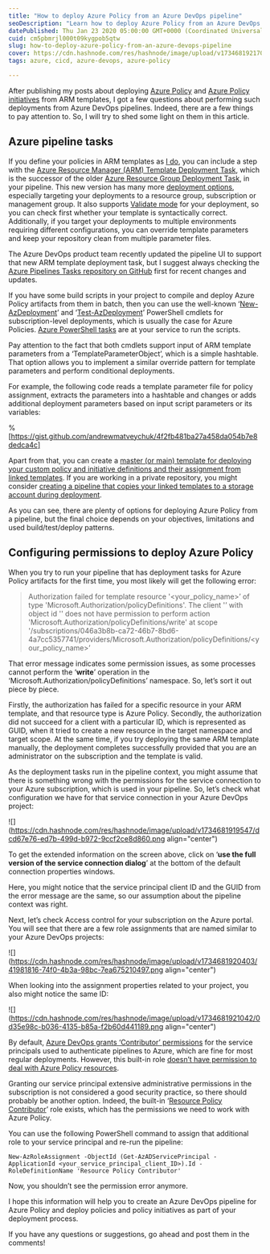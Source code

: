 ```yaml
---
title: "How to deploy Azure Policy from an Azure DevOps pipeline"
seoDescription: "Learn how to deploy Azure Policy from an Azure DevOps pipeline with ARM templates and configure necessary permissions"
datePublished: Thu Jan 23 2020 05:00:00 GMT+0000 (Coordinated Universal Time)
cuid: cm5pbmrjl000t09kygpob5qtw
slug: how-to-deploy-azure-policy-from-an-azure-devops-pipeline
cover: https://cdn.hashnode.com/res/hashnode/image/upload/v1734681921701/6fc55233-2d7b-49e2-835b-bc5561f38014.png
tags: azure, cicd, azure-devops, azure-policy

---
```


After publishing my posts about deploying [Azure Policy](https://andrewmatveychuk.com/how-to-deploy-azure-policies-with-arm-templates) and [Azure Policy initiatives](https://andrewmatveychuk.com/using-arm-templates-to-deploy-azure-policy-initiatives) from ARM templates, I got a few questions about performing such deployments from Azure DevOps pipelines. Indeed, there are a few things to pay attention to. So, I will try to shed some light on them in this article.

## Azure pipeline tasks

If you define your policies in ARM templates as [I do](https://andrewmatveychuk.com/how-to-deploy-azure-policies-with-arm-templates), you can include a step with the [Azure Resource Manager (ARM) Template Deployment Task](https://github.com/microsoft/azure-pipelines-tasks/tree/master/Tasks/AzureResourceManagerTemplateDeploymentV3), which is the successor of the older [Azure Resource Group Deployment Task](https://github.com/microsoft/azure-pipelines-tasks/tree/master/Tasks/AzureResourceGroupDeploymentV2), in your pipeline. This new version has many more [deployment options](https://github.com/microsoft/azure-pipelines-tasks/tree/master/Tasks/AzureResourceManagerTemplateDeploymentV3#parameters-of-the-task), especially targeting your deployments to a resource group, subscription or management group. It also supports [Validate mode](https://docs.microsoft.com/en-us/rest/api/resources/deployments?redirectedfrom=MSDN#Deployments_Validate) for your deployment, so you can check first whether your template is syntactically correct. Additionally, if you target your deployments to multiple environments requiring different configurations, you can override template parameters and keep your repository clean from multiple parameter files.

The Azure DevOps product team recently updated the pipeline UI to support that new ARM template deployment task, but I suggest always checking the [Azure Pipelines Tasks repository on GitHub](https://github.com/microsoft/azure-pipelines-tasks) first for recent changes and updates.

If you have some build scripts in your project to compile and deploy Azure Policy artifacts from them in batch, then you can use the well-known ‘[New-AzDeployment](https://docs.microsoft.com/en-us/powershell/module/az.resources/new-azdeployment)’ and ‘[Test-AzDeployment](https://docs.microsoft.com/en-us/powershell/module/az.resources/test-azdeployment)’ PowerShell cmdlets for subscription-level deployments, which is usually the case for Azure Policies. [Azure PowerShell tasks](https://github.com/microsoft/azure-pipelines-tasks/tree/master/Tasks/AzurePowerShellV5) are at your service to run the scripts.

Pay attention to the fact that both cmdlets support input of ARM template parameters from a ‘TemplateParameterObject’, which is a simple hashtable. That option allows you to implement a similar override pattern for template parameters and perform conditional deployments.

For example, the following code reads a template parameter file for policy assignment, extracts the parameters into a hashtable and changes or adds additional deployment parameters based on input script parameters or its variables:

%[https://gist.github.com/andrewmatveychuk/4f2fb481ba27a458da054b7e8dedca4c] 

Apart from that, you can create a [master (or main) template for deploying your custom policy and initiative definitions and their assignment from linked templates](https://github.com/andrewmatveychuk/azure.policy/tree/master/main-template). If you are working in a private repository, you might consider [creating a pipeline that copies your linked templates to a storage account during deployment](https://andrewmatveychuk.com/how-to-deploy-linked-arm-templates-from-private-azure-devops-repositories/).

As you can see, there are plenty of options for deploying Azure Policy from a pipeline, but the final choice depends on your objectives, limitations and used build/test/deploy patterns.

## Configuring permissions to deploy Azure Policy

When you try to run your pipeline that has deployment tasks for Azure Policy artifacts for the first time, you most likely will get the following error:

> Authorization failed for template resource '&lt;your\_policy\_name&gt;’ of type 'Microsoft.Authorization/policyDefinitions'. The client '’ with object id '' does not have permission to perform action 'Microsoft.Authorization/policyDefinitions/write' at scope '/subscriptions/046a3b8b-ca72-46b7-8bd6-4a7cc5357741/providers/Microsoft.Authorization/policyDefinitions/&lt;your\_policy\_name&gt;’

That error message indicates some permission issues, as some processes cannot perform the ‘**write**’ operation in the ‘Microsoft.Authorization/policyDefinitions’ namespace. So, let’s sort it out piece by piece.

Firstly, the authorization has failed for a specific resource in your ARM template, and that resource type is Azure Policy. Secondly, the authorization did not succeed for a client with a particular ID, which is represented as GUID, when it tried to create a new resource in the target namespace and target scope. At the same time, if you try deploying the same ARM template manually, the deployment completes successfully provided that you are an administrator on the subscription and the template is valid.

As the deployment tasks run in the pipeline context, you might assume that there is something wrong with the permissions for the service connection to your Azure subscription, which is used in your pipeline. So, let’s check what configuration we have for that service connection in your Azure DevOps project:

![](https://cdn.hashnode.com/res/hashnode/image/upload/v1734681919547/dcd67e76-ed7b-499d-b972-9ccf2ce8d860.png align="center")

To get the extended information on the screen above, click on ‘**use the full version of the service connection dialog**’ at the bottom of the default connection properties windows.

Here, you might notice that the service principal client ID and the GUID from the error message are the same, so our assumption about the pipeline context was right.

Next, let’s check Access control for your subscription on the Azure portal. You will see that there are a few role assignments that are named similar to your Azure DevOps projects:

![](https://cdn.hashnode.com/res/hashnode/image/upload/v1734681920403/41981816-74f0-4b3a-98bc-7ea675210497.png align="center")

When looking into the assignment properties related to your project, you also might notice the same ID:

![](https://cdn.hashnode.com/res/hashnode/image/upload/v1734681921042/0d35e98c-b036-4135-b85a-f2b60d441189.png align="center")

By default, [Azure DevOps grants ‘Contributor’ permissions](https://docs.microsoft.com/en-us/azure/devops/pipelines/release/azure-rm-endpoint?view=azure-devops#what-happens-when-you-create-a-resource-manager-service-connection) for the service principals used to authenticate pipelines to Azure, which are fine for most regular deployments. However, this built-in role [doesn’t have permission to deal with Azure Policy resources](https://docs.microsoft.com/en-us/azure/role-based-access-control/built-in-roles#contributor).

Granting our service principal extensive administrative permissions in the subscription is not considered a good security practice, so there should probably be another option. Indeed, the built-in ‘[Resource Policy Contributor](https://docs.microsoft.com/en-us/azure/role-based-access-control/built-in-roles#resource-policy-contributor)’ role exists, which has the permissions we need to work with Azure Policy.

You can use the following PowerShell command to assign that additional role to your service principal and re-run the pipeline:

`New-AzRoleAssignment -ObjectId (Get-AzADServicePrincipal -ApplicationId <your_service_principal_client_ID>).Id -RoleDefinitionName 'Resource Policy Contributor'`

Now, you shouldn’t see the permission error anymore.

I hope this information will help you to create an Azure DevOps pipeline for Azure Policy and deploy policies and policy initiatives as part of your deployment process.

If you have any questions or suggestions, go ahead and post them in the comments!